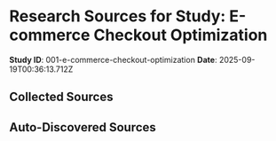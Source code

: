 # Research Sources for Study: E-commerce Checkout Optimization

**Study ID**: 001-e-commerce-checkout-optimization
**Date**: 2025-09-19T00:36:13.712Z

## Collected Sources
<!-- Add your research sources here -->

## Auto-Discovered Sources
<!-- Auto-discovered sources will appear here -->
